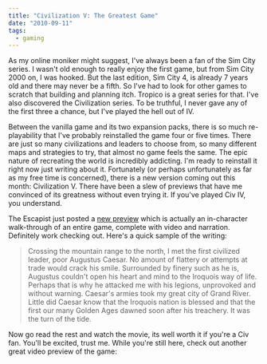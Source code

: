 ```yaml
---
title: "Civilization V: The Greatest Game"
date: "2010-09-11"
tags:
  - gaming
---
```


As my online moniker might suggest, I've always been a fan of the Sim City series. I wasn't old enough to really enjoy the first game, but from Sim City 2000 on, I was hooked. But the last edition, Sim City 4, is already 7 years old and there may never be a fifth. So I've had to look for other games to scratch that building and planning itch. Tropico is a great series for that. I've also discovered the Civilization series. To be truthful, I never gave any of the first three a chance, but I've played the hell out of IV.

Between the vanilla game and its two expansion packs, there is so much re-playability that I've probably reinstalled the game four or five times. There are just so many civilizations and leaders to choose from, so many different maps and strategies to try, that almost no game feels the same. The epic nature of recreating the world is incredibly addicting. I'm ready to reinstall it right now just writing about it. Fortunately (or perhaps unfortunately as far as my free time is concerned), there is a new version coming out this month: Civilization V. There have been a slew of previews that have me convinced of its greatness without even trying it. If you've played Civ IV, you understand.

The Escapist just posted a [new preview](http://www.escapistmagazine.com/articles/view/editorials/reviews/previews/8100-Preview-Civilization-V) which is actually an in-character walk-through of an entire game, complete with video and narration. Definitely work checking out. Here's a quick sample of the writing:

> Crossing the mountain range to the north, I met the first civilized leader, poor Augustus Caesar. No amount of flattery or attempts at trade would crack his smile. Surrounded by finery such as he is, Augustus couldn't open his heart and mind to the Iroquois way of life. Perhaps that is why he attacked me with his legions, unprovoked and without warning. Caesar's armies took my great city of Grand River. Little did Caesar know that the Iroquois nation is blessed and that the first our many Golden Ages dawned soon after his treachery. It was the turn of the tide.

Now go read the rest and watch the movie, its well worth it if you're a Civ fan. You'll be excited, trust me. While you're still here, check out another great video preview of the game:
